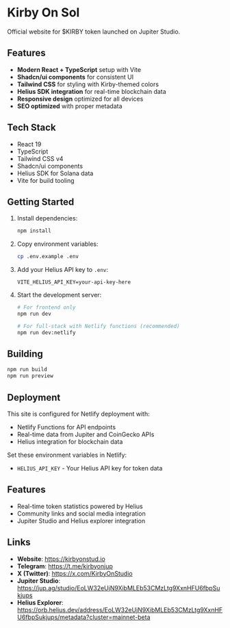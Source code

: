 # Kirby On Sol

Official website for $KIRBY token launched on Jupiter Studio.

## Features

- **Modern React + TypeScript** setup with Vite
- **Shadcn/ui components** for consistent UI
- **Tailwind CSS** for styling with Kirby-themed colors
- **Helius SDK integration** for real-time blockchain data
- **Responsive design** optimized for all devices
- **SEO optimized** with proper metadata

## Tech Stack

- React 19
- TypeScript
- Tailwind CSS v4
- Shadcn/ui components
- Helius SDK for Solana data
- Vite for build tooling

## Getting Started

1. Install dependencies:

   ```bash
   npm install
   ```

2. Copy environment variables:

   ```bash
   cp .env.example .env
   ```

3. Add your Helius API key to `.env`:

   ```
   VITE_HELIUS_API_KEY=your-api-key-here
   ```

4. Start the development server:
   ```bash
   # For frontend only
   npm run dev
   
   # For full-stack with Netlify functions (recommended)
   npm run dev:netlify
   ```

## Building

```bash
npm run build
npm run preview
```

## Deployment

This site is configured for Netlify deployment with:
- Netlify Functions for API endpoints
- Real-time data from Jupiter and CoinGecko APIs
- Helius integration for blockchain data

Set these environment variables in Netlify:
- `HELIUS_API_KEY` - Your Helius API key for token data

## Features

- Real-time token statistics powered by Helius
- Community links and social media integration
- Jupiter Studio and Helius explorer integration

## Links

- **Website**: https://kirbyonstud.io
- **Telegram**: https://t.me/kirbyonjup
- **X (Twitter)**: https://x.com/KirbyOnStudio
- **Jupiter Studio**: https://jup.ag/studio/EoLW32eUjN9XibMLEb53CMzLtg9XxnHFU6fbpSukjups
- **Helius Explorer**: https://orb.helius.dev/address/EoLW32eUjN9XibMLEb53CMzLtg9XxnHFU6fbpSukjups/metadata?cluster=mainnet-beta
